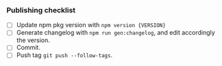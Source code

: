 ### Publishing checklist

- [ ] Update npm pkg version with `npm version {VERSION}`
- [ ] Generate changelog with `npm run gen:changelog`, and edit accordingly the version.
- [ ] Commit.
- [ ] Push tag `git push --follow-tags`.
